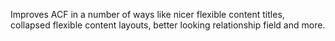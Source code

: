 Improves ACF in a number of ways like nicer flexible content titles, collapsed flexible content layouts, better looking relationship field and more.
